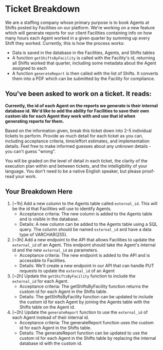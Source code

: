 # Ticket Breakdown
We are a staffing company whose primary purpose is to book Agents at Shifts posted by Facilities on our platform. We're working on a new feature which will generate reports for our client Facilities containing info on how many hours each Agent worked in a given quarter by summing up every Shift they worked. Currently, this is how the process works:

- Data is saved in the database in the Facilities, Agents, and Shifts tables
- A function `getShiftsByFacility` is called with the Facility's id, returning all Shifts worked that quarter, including some metadata about the Agent assigned to each
- A function `generateReport` is then called with the list of Shifts. It converts them into a PDF which can be submitted by the Facility for compliance.

## You've been asked to work on a ticket. It reads:

**Currently, the id of each Agent on the reports we generate is their internal database id. We'd like to add the ability for Facilities to save their own custom ids for each Agent they work with and use that id when generating reports for them.**


Based on the information given, break this ticket down into 2-5 individual tickets to perform. Provide as much detail for each ticket as you can, including acceptance criteria, time/effort estimates, and implementation details. Feel free to make informed guesses about any unknown details - you can't guess "wrong".


You will be graded on the level of detail in each ticket, the clarity of the execution plan within and between tickets, and the intelligibility of your language. You don't need to be a native English speaker, but please proof-read your work.

## Your Breakdown Here

1. [~1h] Add a new column to the Agents table called `external_id`. This will be the id that Facilities will use to identify Agents.
    - Acceptance criteria: The new column is added to the Agents table and is visible in the database.
    - Details: A new column can be added to the Agents table using a SQL query. The column should be named `external_id` and have a data type of VARCHAR(255).
2. [~3h] Add a new endpoint to the API that allows Facilities to update the `external_id` of an Agent. This endpoint should take the Agent's internal id and the new `external_id` as parameters.
    - Acceptance criteria: The new endpoint is added to the API and is accessible to Facilities.
    - Details: We'll create a new endpoint in our API that can handle PUT requests to update the `external_id` of an Agent
3. [~2h] Update the `getShiftsByFacility` function to include the `external_id` for each Agent.
    - Acceptance criteria: The getShiftsByFacility function returns the custom id for each Agent in the Shifts table.
    - Details: The getShiftsByFacility function can be updated to include the custom id for each Agent by joining the Agents table with the Shifts table on the Agent id.
4. [~2h] Update the `generateReport` function to use the `external_id` of each Agent instead of their internal id.
    - Acceptance criteria: The generateReport function uses the custom id for each Agent in the Shifts table.
    - Details: The generateReport function can be updated to use the custom id for each Agent in the Shifts table by replacing the internal database id with the custom id.
